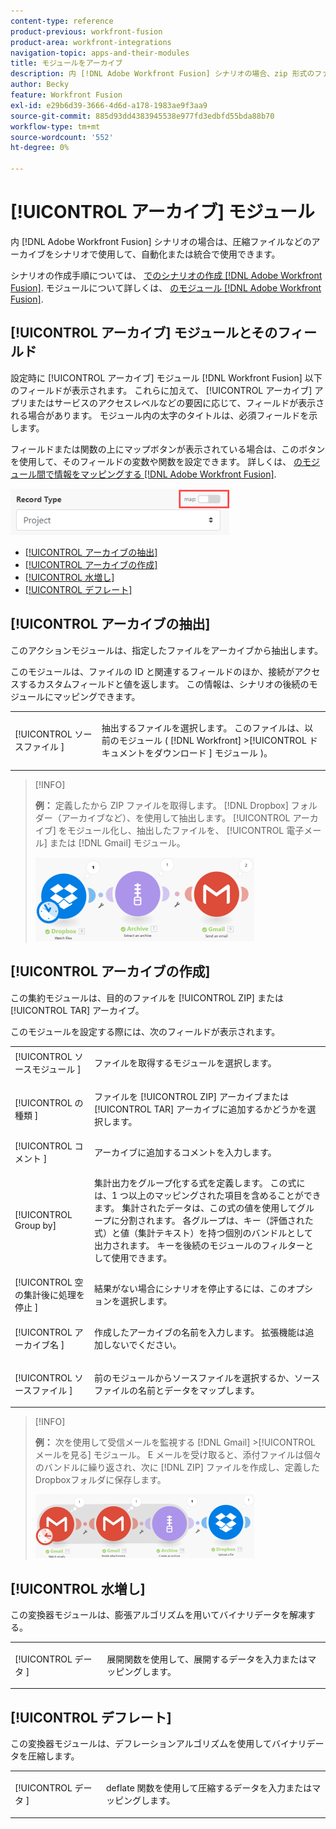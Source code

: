```yaml
---
content-type: reference
product-previous: workfront-fusion
product-area: workfront-integrations
navigation-topic: apps-and-their-modules
title: モジュールをアーカイブ
description: 内 [!DNL Adobe Workfront Fusion] シナリオの場合、zip 形式のファイルなどのアーカイブを複数のサードパーティのアプリケーションやサービスに接続できます。 例えば、次のシナリオを設定できます。
author: Becky
feature: Workfront Fusion
exl-id: e29b6d39-3666-4d6d-a178-1983ae9f3aa9
source-git-commit: 885d93dd4383945538e977fd3edbfd55bda88b70
workflow-type: tm+mt
source-wordcount: '552'
ht-degree: 0%

---
```


# [!UICONTROL アーカイブ] モジュール

内 [!DNL Adobe Workfront Fusion] シナリオの場合は、圧縮ファイルなどのアーカイブをシナリオで使用して、自動化または統合で使用できます。

シナリオの作成手順については、 [でのシナリオの作成 [!DNL Adobe Workfront Fusion]](../../workfront-fusion/scenarios/create-a-scenario.md). モジュールについて詳しくは、 [のモジュール [!DNL Adobe Workfront Fusion]](../../workfront-fusion/modules/modules.md).

## [!UICONTROL アーカイブ] モジュールとそのフィールド

設定時に [!UICONTROL アーカイブ] モジュール [!DNL Workfront Fusion] 以下のフィールドが表示されます。 これらに加えて、 [!UICONTROL アーカイブ] アプリまたはサービスのアクセスレベルなどの要因に応じて、フィールドが表示される場合があります。 モジュール内の太字のタイトルは、必須フィールドを示します。

フィールドまたは関数の上にマップボタンが表示されている場合は、このボタンを使用して、そのフィールドの変数や関数を設定できます。 詳しくは、 [のモジュール間で情報をマッピングする [!DNL Adobe Workfront Fusion]](../../workfront-fusion/mapping/map-information-between-modules.md).

![](assets/map-toggle-350x74.png)

* [[!UICONTROL アーカイブの抽出]](#extract-an-archive)
* [[!UICONTROL アーカイブの作成]](#create-an-archive)
* [[!UICONTROL 水増し]](#inflate)
* [[!UICONTROL デフレート]](#deflate)

## [!UICONTROL アーカイブの抽出]

このアクションモジュールは、指定したファイルをアーカイブから抽出します。

このモジュールは、ファイルの ID と関連するフィールドのほか、接続がアクセスするカスタムフィールドと値を返します。 この情報は、シナリオの後続のモジュールにマッピングできます。

<table style="table-layout:auto">
 <col> 
 <col> 
 <tbody> 
  <tr> 
   <td>[!UICONTROL ソースファイル ]</td> 
   <td> <p> 抽出するファイルを選択します。 このファイルは、以前のモジュール ( [!DNL Workfront] &gt;[!UICONTROL ドキュメントをダウンロード ] モジュール )。</p>  </td> 
  </tr> 
 </tbody> 
</table>

>[!INFO]
>
>**例：** 定義したから ZIP ファイルを取得します。 [!DNL Dropbox] フォルダー（アーカイブなど）、を使用して抽出します。 [!UICONTROL アーカイブ] をモジュール化し、抽出したファイルを、 [!UICONTROL 電子メール] または [!DNL Gmail] モジュール。
>
>![](assets/example-dropbox-350x134.png)

## [!UICONTROL アーカイブの作成]

この集約モジュールは、目的のファイルを [!UICONTROL ZIP] または [!UICONTROL TAR] アーカイブ。

このモジュールを設定する際には、次のフィールドが表示されます。

<table style="table-layout:auto"> 
 <col> 
 <col> 
 <tbody> 
  <tr> 
   <td>[!UICONTROL ソースモジュール ]</td> 
   <td> <p> ファイルを取得するモジュールを選択します。</p> </td> 
  </tr> 
  <tr> 
   <td>[!UICONTROL の種類 ] </td> 
   <td> <p>ファイルを [!UICONTROL ZIP] アーカイブまたは [!UICONTROL TAR] アーカイブに追加するかどうかを選択します。</p> </td> 
  </tr> 
  <tr> 
   <td>[!UICONTROL コメント ]</td> 
   <td>アーカイブに追加するコメントを入力します。</td> 
  </tr> 
  <tr> 
   <td>[!UICONTROL Group by]</td> 
   <td> <p>集計出力をグループ化する式を定義します。 この式には、1 つ以上のマッピングされた項目を含めることができます。 集計されたデータは、この式の値を使用してグループに分割されます。 各グループは、キー（評価された式）と値（集計テキスト）を持つ個別のバンドルとして出力されます。 キーを後続のモジュールのフィルターとして使用できます。</p> </td> 
  </tr> 
  <tr> 
   <td>[!UICONTROL 空の集計後に処理を停止 ]</td> 
   <td>結果がない場合にシナリオを停止するには、このオプションを選択します。</td> 
  </tr> 
  <tr> 
   <td>[!UICONTROL アーカイブ名 ]</td> 
   <td> <p> 作成したアーカイブの名前を入力します。 拡張機能は追加しないでください。</p> </td> 
  </tr> 
  <tr> 
   <td>[!UICONTROL ソースファイル ]</td> 
   <td> <p>前のモジュールからソースファイルを選択するか、ソースファイルの名前とデータをマップします。</p> </td> 
  </tr> 
 </tbody> 
</table>

>[!INFO]
>
>**例：** 次を使用して受信メールを監視する [!DNL Gmail] >[!UICONTROL メールを見る] モジュール。 E メールを受け取ると、添付ファイルは個々のバンドルに繰り返され、次に [!DNL ZIP] ファイルを作成し、定義したDropboxフォルダに保存します。
>
>![](assets/example-gmail-350x102.png)

## [!UICONTROL 水増し]

この変換器モジュールは、膨張アルゴリズムを用いてバイナリデータを解凍する。

<table style="table-layout:auto">
 <col> 
 <col> 
 <tbody> 
  <tr> 
   <td>[!UICONTROL データ ] </td> 
   <td> <p>展開関数を使用して、展開するデータを入力またはマッピングします。</p> </td> 
  </tr> 
 </tbody> 
</table>

## [!UICONTROL デフレート]

この変換器モジュールは、デフレーションアルゴリズムを使用してバイナリデータを圧縮します。

<table style="table-layout:auto">
 <col> 
 <col> 
 <tbody> 
  <tr> 
   <td>[!UICONTROL データ ] </td> 
   <td> <p>deflate 関数を使用して圧縮するデータを入力またはマッピングします。</p> </td> 
  </tr> 
 </tbody> 
</table>
